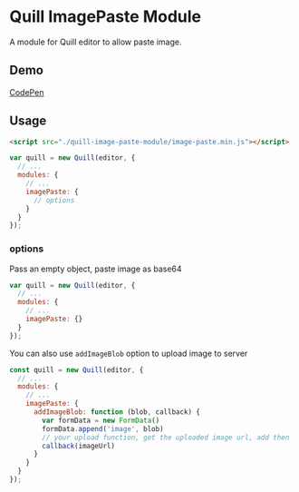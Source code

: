# Quill ImagePaste Module

A module for Quill editor to allow paste image.

## Demo

[CodePen](https://codepen.io/liangcy/pen/oqVYGe)

## Usage

```html
<script src="./quill-image-paste-module/image-paste.min.js"></script>
```

```javascript
var quill = new Quill(editor, {
  // ...
  modules: {
    // ...
    imagePaste: {
      // options
    }
  }
});
```

### options

Pass an empty object, paste image as base64
```javascript
var quill = new Quill(editor, {
  // ...
  modules: {
    // ...
    imagePaste: {}
  }
});
```

You can also use `addImageBlob` option to upload image to server

```javascript
const quill = new Quill(editor, {
  // ...
  modules: {
    // ...
    imagePaste: {
      addImageBlob: function (blob, callback) {
        var formData = new FormData()
        formData.append('image', blob)
        // your upload function, get the uploaded image url, add then
        callback(imageUrl)
      }
    }
  }
});
```
